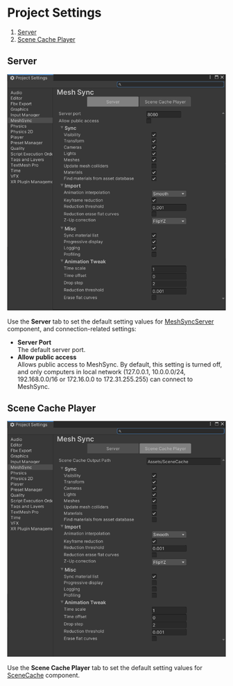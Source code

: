 # Project Settings

1. [Server](#server)
1. [Scene Cache Player](#scene-cache-player)

## Server

![ProjectSettingsServer](images/ProjectSettingsServer.png)

Use the **Server** tab to set the default setting values for 
[MeshSyncServer](MeshSyncServer.md) component, 
and connection-related settings:
* **Server Port**  
    The default server port.
* **Allow public access**  
    Allows public access to MeshSync. By default, this setting is turned off, 
    and only computers in local network 
    (127.0.0.1, 10.0.0.0/24, 192.168.0.0/16 or 172.16.0.0 to 172.31.255.255)
    can connect to MeshSync.



## Scene Cache Player

![ProjectSettingsSceneCache](images/ProjectSettingsSceneCache.png)

Use the **Scene Cache Player** tab to set the default setting values for 
[SceneCache](SceneCache.md) component.



